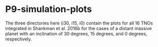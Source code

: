 # P9-simulation-plots

The three directories here (i30, i15, i0) contain the plots for all 16 TNOs integrated in Shankman et al. 2016b for the cases of a distant massive planet with an inclination of 30 degrees, 15 degrees, and 0 degrees, respectively.